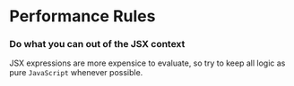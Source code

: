 # Performance Rules

### Do what you can out of the JSX context
JSX expressions are more expensice to evaluate, so try to keep all logic as pure `JavaScript` whenever possible.